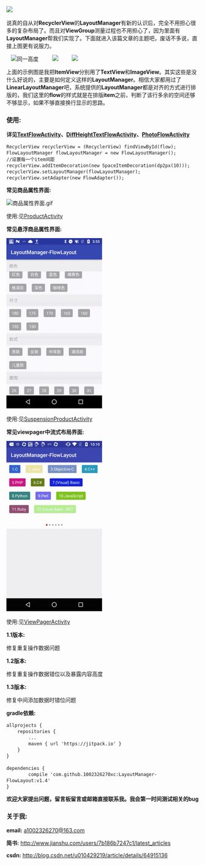 [![](https://jitpack.io/v/1002326270xc/LayoutManager-FlowLayout.svg)](https://jitpack.io/#1002326270xc/LayoutManager-FlowLayout/v1.3)

说真的自从对**RecyclerView**的**LayoutManager**有新的认识后，完全不用担心很多的复杂布局了。而且对**ViewGroup**测量过程也不用担心了，因为里面有**LayoutManager**帮我们实现了。下面就进入该篇文章的主题吧，废话不多说，直接上图更有说服力。

<div>
    <image src="https://github.com/1002326270xc/LayoutManager-FlowLayout/blob/master/photos/RecyclerView-LayoutManager-Text.gif" width="250" title="同一高度"/>
    <image hspace="20" src="https://github.com/1002326270xc/LayoutManager-FlowLayout/blob/master/photos/RecyclerView-LayoutManager-DiffHeightText.gif" width="250"/>
    <image src="https://github.com/1002326270xc/LayoutManager-FlowLayout/blob/master/photos/RecyclerView-LayoutManager-Image.gif" width="250"/>
</div>

上面的示例图是我把**ItemView**分别用了**TextView**和**ImageView**。其实这些是没什么好说的，主要是如何定义这样的**LayoutManager**。相信大家都用过了**LinearLayoutManager**吧，系统提供的**LayoutManager**都是对齐的方式进行排版的，我们这里的**flow**的样式就是在排版**item**之前，判断了该行多余的空间还够不够显示，如果不够直接换行显示的思路。

### 使用:
**详见[TextFlowActivity](https://github.com/1002326270xc/LayoutManager-FlowLayout/blob/master/app/src/main/java/com/single/flowlayout/TextFlowActivity.java)、[DiffHeightTextFlowActivity](https://github.com/1002326270xc/LayoutManager-FlowLayout/blob/master/app/src/main/java/com/single/flowlayout/DiffHeightTextFlowActivity.java)、[PhotoFlowActivity](https://github.com/1002326270xc/LayoutManager-FlowLayout/blob/master/app/src/main/java/com/single/flowlayout/PhotoFlowActivity.java)**
```
RecyclerView recyclerView = (RecyclerView) findViewById(flow);
FlowLayoutManager flowLayoutManager = new FlowLayoutManager();
//设置每一个item间距
recyclerView.addItemDecoration(new SpaceItemDecoration(dp2px(10)));
recyclerView.setLayoutManager(flowLayoutManager);
recyclerView.setAdapter(new FlowAdapter());
```

**常见商品属性界面:**

![商品属性界面.gif](https://github.com/1002326270xc/LayoutManager-FlowLayout/blob/master/photos/商品属性界面.gif)

使用:见[ProductActivity](https://github.com/1002326270xc/LayoutManager-FlowLayout/blob/master/app/src/main/java/com/single/flowlayout/ProductActivity.java)

**常见悬浮商品属性界面:**

![商品属性界面.gif](https://github.com/1002326270xc/LayoutManager-FlowLayout/blob/master/photos/悬浮商品属性界面.gif)

使用:见[SuspensionProductActivity](https://github.com/1002326270xc/LayoutManager-FlowLayout/blob/master/app/src/main/java/com/single/flowlayout/SuspensionProductActivity.java)

**常见viewpager中流式布局界面:**

![viewpager中流式布局界面.gif](https://github.com/1002326270xc/LayoutManager-FlowLayout/blob/vp_flow/photos/viewpager中流式布局.gif)

使用:见[ViewPagerActivity](https://github.com/1002326270xc/LayoutManager-FlowLayout/blob/vp_flow/app/src/main/java/com/single/flowlayout/ViewPagerActivity.java)

**1.1版本:**

修复重复操作数据问题

**1.2版本:**

修复重复操作数据错位以及暴露内容高度

**1.3版本:**

修复中间添加数据时错位问题

**gradle依赖:**
```
allprojects {
	repositories {
		...
		maven { url 'https://jitpack.io' }
	}
}

dependencies {
        compile 'com.github.1002326270xc:LayoutManager-FlowLayout:v1.4'
}
```

**欢迎大家提出问题，留言板留言或邮箱直接联系我。我会第一时间测试相关的bug**
         
       
### 关于我:

**email:** a1002326270@163.com

**简书:** http://www.jianshu.com/users/7b186b7247c1/latest_articles

**csdn:** http://blog.csdn.net/u010429219/article/details/64915136
